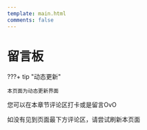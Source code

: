 ```yaml
---
template: main.html
comments: false
---
```


# 留言板

???+ tip "动态更新"

    本页面为动态更新界面

您可以在本章节评论区打卡或是留言OvO

如没有见到页面最下方评论区，请尝试刷新本页面
